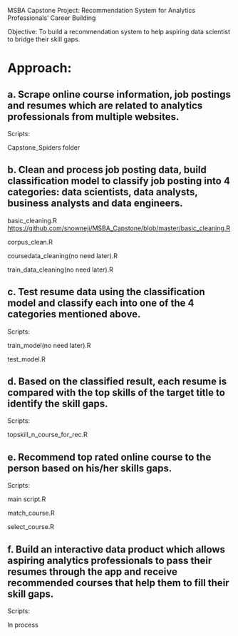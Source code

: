 MSBA Capstone Project: Recommendation System for Analytics Professionals’ Career Building


Objective:
To build a recommendation system to help aspiring data scientist to bridge their skill gaps.


# Approach:

## a. Scrape online course information, job postings and resumes which are related to analytics professionals from multiple websites.

Scripts:

Capstone_Spiders folder


## b. Clean and process job posting data, build classification model to classify job posting into 4 categories: data scientists, data analysts, business analysts and data engineers.


basic_cleaning.R <https://github.com/snowneji/MSBA_Capstone/blob/master/basic_cleaning.R>

corpus_clean.R

coursedata_cleaning(no need later).R

train_data_cleaning(no need later).R

## c. Test resume data using the classification model and classify each into one of the 4 categories mentioned above.

Scripts:

train_model(no need later).R

test_model.R

## d. Based on the classified result, each resume is compared with the top skills of the target title to identify the skill gaps.

Scripts:

topskill_n_course_for_rec.R

## e. Recommend top rated online course to the person based on his/her skills gaps.

Scripts:

main script.R

match_course.R

select_course.R

## f. Build an interactive data product which allows aspiring analytics professionals to pass their resumes through the app and receive recommended courses that help them to fill their skill gaps.

Scripts:

In process



